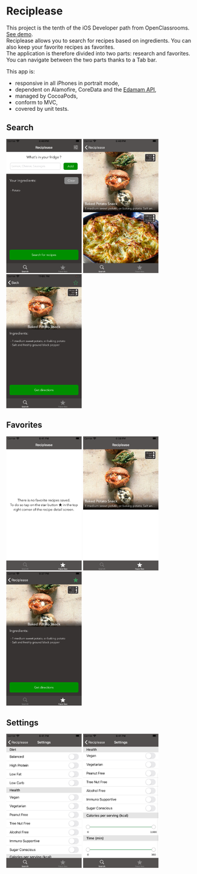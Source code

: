 # Reciplease
This project is the tenth of the iOS Developer path from OpenClassrooms. [See demo](https://www.youtube.com/watch?v=vUSXFOXbMrU).  
Reciplease allows you to search for recipes based on ingredients. You can also keep your favorite recipes as favorites.   
The application is therefore divided into two parts: research and favorites. You can navigate between the two parts thanks to a Tab bar.

This app is:

- responsive in all iPhones in portrait mode,
- dependent on Alamofire, CoreData and the [Edamam API](https://developer.edamam.com/edamam-docs-recipe-api),
- managed by CocoaPods,
- conform to MVC,
- covered by unit tests.

## Search
<img src="READMEFiles/Search1.png" alt="drawing" width="200"> <img src="READMEFiles/Search2.png" alt="drawing" width="200"> <img src="READMEFiles/Search3.png" alt="drawing" width="200">

## Favorites
<img src="READMEFiles/Favorites1.png" alt="drawing" width="200"> <img src="READMEFiles/Favorites2.png" alt="drawing" width="200"> <img src="READMEFiles/Favorites3.png" alt="drawing" width="200">

## Settings
<img src="READMEFiles/Settings.png" alt="drawing" width="200"> <img src="READMEFiles/Settings2.png" alt="drawing" width="200">
